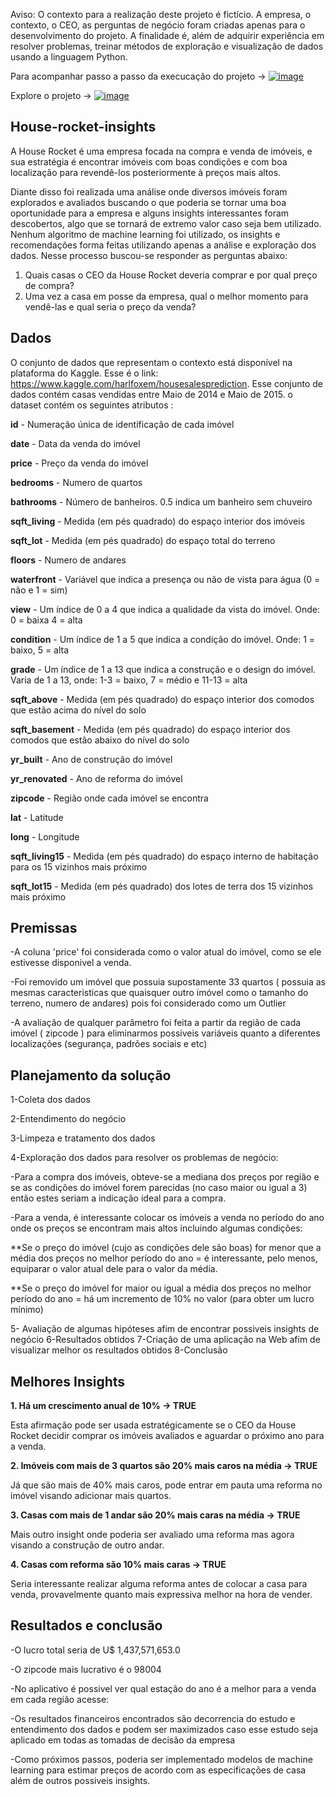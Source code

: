 Aviso: O contexto para a realização deste projeto é fictício. A empresa, o contexto, o CEO, as perguntas de negócio foram criadas apenas para o desenvolvimento do projeto. A finalidade é, além de adquirir experiência em resolver problemas, treinar métodos de exploração e visualização de dados usando a linguagem Python.

Para acompanhar passo a passo da execucação do projeto -> [![image](https://img.shields.io/badge/Jupyter-F37626.svg?&style=for-the-badge&logo=Jupyter&logoColor=white)](https://nbviewer.org/github/danjaca/insight-house-rocket/blob/main/house-rocket-stepbystep.ipynb)

Explore o projeto -> [![image](https://img.shields.io/badge/Heroku-430098?style=for-the-badge&logo=heroku&logoColor=white)](https://kcdan.herokuapp.com/)

## House-rocket-insights
A House Rocket é uma empresa focada na compra e venda de imóveis, e sua estratégia é encontrar imóveis com boas condições e com boa localização para revendê-los posteriormente à preços mais altos.

Diante disso foi realizada uma análise onde diversos imóveis foram explorados e avaliados buscando o que poderia se tornar uma boa oportunidade para a empresa e alguns insights interessantes foram descobertos, algo que se tornará de extremo valor caso seja bem utilizado. Nenhum algoritmo de machine learning foi utilizado, os insights e recomendações forma feitas utilizando apenas a análise e exploração dos dados. Nesse processo buscou-se responder as perguntas abaixo: 

 1. Quais casas o CEO da House Rocket deveria comprar e por qual preço de compra?
 2. Uma vez a casa em posse da empresa, qual o melhor momento para vendê-las e qual seria o preço da venda?

 
## Dados
O conjunto de dados que representam o contexto está disponível na plataforma do Kaggle. Esse é o link: https://www.kaggle.com/harlfoxem/housesalesprediction.
Esse conjunto de dados contém casas vendidas entre Maio de 2014 e Maio de 2015. o dataset contém os seguintes atributos :

**id** - Numeração única de identificação de cada imóvel

**date** - Data da venda do imóvel

**price** - Preço da venda do imóvel

**bedrooms** - Numero de quartos 

**bathrooms** - Número de banheiros. 0.5 indica um banheiro sem chuveiro

**sqft_living** - Medida (em pés quadrado) do espaço interior dos imóveis

**sqft_lot** - Medida (em pés quadrado) do espaço total do terreno

**floors** - Numero de andares

**waterfront** - Variável que indica a presença ou não de vista para água (0 = não e 1 = sim)

**view** - Um índice de 0 a 4 que indica a qualidade da vista do imóvel. Onde: 0 = baixa 4 = alta

**condition** - Um índice de 1 a 5 que indica a condição do imóvel. Onde: 1 = baixo, 5 = alta

**grade** - Um índice de 1 a 13 que indica a construção e o design do imóvel. Varia de 1 a 13, onde: 1-3 = baixo, 7 = médio e 11-13 = alta

**sqft_above** - Medida (em pés quadrado) do espaço interior dos comodos que estão acima do nível do solo

**sqft_basement** - Medida (em pés quadrado) do espaço interior dos comodos que estão abaixo do nível do solo

**yr_built** - Ano de construção do imóvel

**yr_renovated** - Ano de reforma do imóvel

**zipcode** - Região onde cada imóvel se encontra

**lat** - Latitude

**long** - Longitude

**sqft_living15** - Medida (em pés quadrado) do espaço interno de habitação para os 15 vizinhos mais próximo

**sqft_lot15** - Medida (em pés quadrado) dos lotes de terra dos 15 vizinhos mais próximo

## Premissas

-A coluna 'price' foi considerada como o valor atual do imóvel, como se ele estivesse disponivel a venda.

-Foi removido um imóvel que possuia supostamente 33 quartos ( possuia as mesmas caracteristicas que quaisquer outro imóvel como o tamanho do terreno, numero de andares) pois foi considerado como um Outlier

-A avaliação de qualquer parâmetro foi feita a partir da região de cada imóvel ( zipcode ) para eliminarmos possiveis variáveis quanto a diferentes localizações (segurança, padrões sociais e etc)

## Planejamento da solução

1-Coleta dos dados

2-Entendimento do negócio

3-Limpeza e tratamento dos dados

4-Exploração dos dados para resolver os problemas de negócio:

 -Para a compra dos imóveis, obteve-se a mediana dos preços por região e se as condições do imóvel forem parecidas (no caso maior ou igual a 3) então estes seriam a indicação ideal para a compra.
 
 -Para a venda, é interessante colocar os imóveis a venda no período do ano onde os preços se encontram mais altos incluindo algumas condições:
 
   **Se o preço do imóvel (cujo as condições dele são boas) for menor que a média dos preços no melhor período do ano = é interessante, pelo                                 menos, equiparar o valor atual dele para o valor da média. 
   
   **Se o preço do imóvel for maior ou igual a média dos preços no melhor período do ano = há um incremento de 10% no valor (para obter um lucro                             mínimo)
                         
5- Avaliação de algumas hipóteses afim de encontrar possiveis insights de negócio
6-Resultados obtidos
7-Criação de uma aplicação na Web afim de visualizar melhor os resultados obtidos
8-Conclusão

## Melhores Insights 


**1. Há um crescimento anual de 10% -> TRUE**

 Esta afirmação pode ser usada estratégicamente se o CEO da House Rocket decidir comprar os imóveis avaliados e aguardar o próximo ano para a venda.
 
 **2. Imóveis com mais de 3 quartos são 20% mais caros na média -> TRUE**
 
 Já que são mais de 40% mais caros, pode entrar em pauta uma reforma no imóvel visando adicionar mais quartos.
 
 **3. Casas com mais de 1 andar são 20% mais caras na média -> TRUE**
 
 Mais outro insight onde poderia ser avaliado uma reforma mas agora visando a construção de outro andar.
 
 **4. Casas com reforma são 10% mais caras -> TRUE**
 
Seria interessante realizar alguma reforma antes de colocar a casa para venda, provavelmente quanto mais expressiva melhor na hora de vender.
 
 ## Resultados e conclusão
 
 -O lucro total seria de U$ 1,437,571,653.0
 
 -O zipcode mais lucrativo é o 98004
 
 -No aplicativo é possivel ver qual estação do ano é a melhor para a venda em cada região acesse: 
 
 -Os resultados financeiros encontrados são decorrencia do estudo e entendimento dos dados e podem ser maximizados caso esse estudo seja aplicado em todas as tomadas de decisão da empresa
 
 -Como próximos passos, poderia ser implementado modelos de machine learning para estimar preços de acordo com as especificações de casa além de outros possiveis insights.
 
 
 
 


